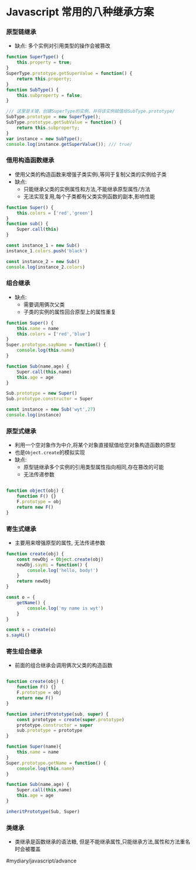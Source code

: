 # Javascript 常用的八种继承方案
### 原型链继承
* 缺点: 多个实例对引用类型的操作会被篡改

```javascript
function SuperType() {
    this.property = true;
} 
SuperType.prototype.getSuperValue = function() {
    return this.property;
}
function SubType() {
    this.subproperty = false;
}

/// 这里是关键，创建SuperType的实例，并将该实例赋值给SubType.prototype/
SubType.prototype = new SuperType(); 
SubType.prototype.getSubValue = function() {
    return this.subproperty;
}
var instance = new SubType();
console.log(instance.getSuperValue()); /// true/
```

### 借用构造函数继承
* 使用父类的构造函数来增强子类实例i,等同于复制父类的实例给子类
* 缺点:
	* 只能继承父类的实例属性和方法,不能继承原型属性/方法
	* 无法实现复用,每个子类都有父类实例函数的副本,影响性能
```javascript
function Super() {
	this.colors = ['red','green']
}
function sub() {
	Super.call(this)
}

const instance_1 = new Sub()
instance_1.colors.push('black')

const instance_2 = new Sub()
console.log(instance_2.colors)
```

### 组合继承
* 缺点:
	*  需要调用俩次父类
	* 子类的实例的属性回合原型上的属性重复
```javascript
function Super() {
	this.name = name
	this.colors = ['red','blue']
}
Super.prototype.sayName = function() {
	console.log(this.name)
}

function Sub(name,age) {
	Super.call(this,name)
	this.age = age
}

Sub.prototype = new Super()
Sub.prototype.constructor = Super

const instance = new Sub('wyt',27)
console.log(instance)
```

### 原型式继承
* 利用一个空对象作为中介,将某个对象直接赋值给空对象构造函数的原型
* 也是`Object.create`的模拟实现
* 缺点: 
	* 原型链继承多个实例的引用类型属性指向相同,存在篡改的可能
	* 无法传递参数
```javascript

function object(obj) {
	function F() {}
	F.prototype = obj
	return new F()
}
```

### 寄生式继承
* 主要用来增强原型的属性, 无法传递参数
```javascript
function create(obj) {
	const newObj = Object.create(obj)
	newObj.sayHi = function() {
		console.log('hello, body!')
	}
	return newObj
}

const o = {
	getName() {
		console.log('my name is wyt')
	}
}

const s = create(o)
s.sayHi()
```

### 寄生组合继承

* 前面的组合继承会调用俩次父类的构造函数

```javascript

function create(obj) {
	function F() {}
	F.prototype = obj
	return new F()
}

function inheritPrototype(sub, super) {
	const prototype = create(super.prototype)
	prototype.constructor = super
	sub.prototype = prototype
}

function Super(name){
	this.name = name
}
Super.prototype.getName = function() {
	console.log(this.name)
}

function Sub(name,age) {
	Super.call(this,name)
	this.age = age
}

inheritPrototype(Sub, Super)
```

### 类继承
* 类继承是函数继承的语法糖, 但是不能继承属性,只能继承方法,属性和方法重名时会被覆盖

#mydiary/javascript/advance